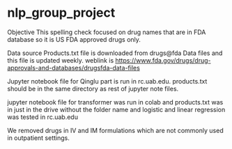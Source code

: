 # nlp_group_project

Objective
This spelling check focused on drug names that are in FDA database so it is US FDA approved drugs only. 

Data source
Products.txt file is downloaded from drugs@fda Data files and this file is updated weekly. weblink is https://www.fda.gov/drugs/drug-approvals-and-databases/drugsfda-data-files

Jupyter notebook file for Qinglu part is run in rc.uab.edu. products.txt should be in the same directory as rest of jupyter note files. 


jupyter notebook file for transformer was run in colab and products.txt was in just in the drive without the folder name and logistic and linear regression was tested in rc.uab.edu

We removed drugs in IV and IM formulations which are not commonly used in outpatient settings. 

